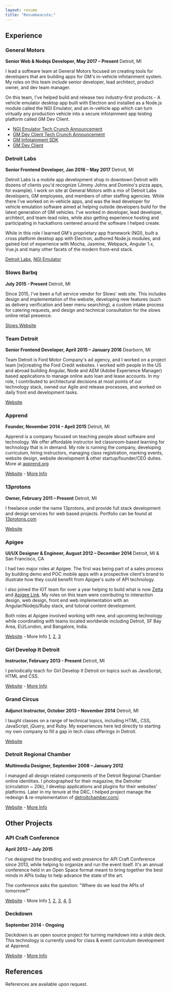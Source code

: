 ```yaml
---
layout: resume
title: "Resum&eacute;"
---
```


## Experience

### General Motors
**Senior Web & Nodejs Developer, May 2017 – Present**
Detroit, MI

I lead a software team at General Motors focused on creating tools for developers that are building apps for GM's in-vehicle infotainment system. My roles on this team include senior developer, lead architect, product owner, and dev team manager. 

On this team, I've helped build and release two industry-first products - A vehicle emulator desktop app built with Electron and installed as a Node.js module called the NGI Emulator, and an in-vehicle app which can turn virtually any production vehicle into a secure infotainment app testing platform called GM Dev Client.

 * [NGI Emulator Tech Crunch Announcement](https://techcrunch.com/2013/01/07/gm-announces-new-app-framework-sdk-and-store-for-in-vehicle-apps/)
 * [GM Dev Client Tech Crunch Announcement](https://techcrunch.com/2017/07/21/gm-now-lets-developers-test-their-in-car-apps-running-in-actual-cars/)
 * [GM Infotainment SDK](http://www.developer.gm.com/ngi)
 * [GM Dev Client](http://www.developer.gm.com/ngi/dev-client)


### Detroit Labs
**Senior Frontend Developer, Jan 2016 – May 2017**
Detroit, MI

Detroit Labs is a mobile app development shop in downtown Detroit with dozens of clients you'd recognize (Jimmy Johns and Domino's pizza apps, for example). I work on site at General Motors with a mix of Detroit Labs developers, GM employees, and members of other staffing agencies. While there I've worked on in-vehicle apps, and was the lead developer for vehicle emulation software aimed at helping outside developers build for the latest generation of GM vehicles. I've worked in developer, lead developer, architect, and team-lead roles, while also getting experience hosting and participating in hackathons centered around the software I helped create.

While in this role I learned GM's proprietary app framework (NGI), built a cross platform desktop app with Electron, authored Node.js modules, and gained lost of experience with Mocha, Jasmine, Webpack, Angular 1.x, Vue.js and many other facets of the modern front-end stack.

[Detroit Labs](http://www.detroitlabs.com/), [NGI Emulator](http://developer.gm.com/ngi)


### Slows Barbq

**July 2015 - Present**
Detroit, MI

Since 2015, I've been a full service vendor for Slows' web site. This includes design and implementation of the website, developing new features (such as delivery verification and beer menu searching), a custom intake process for catering requests, and design and technical consultation for the slows online retail presence.

[Slows Website](http://slowsbarbq.com)

### Team Detroit
**Senior Frontend Developer, April 2015 – January 2016**
Dearborn, MI

Team Detroit is Ford Motor Company's ad agency, and I worked on a project team [re]creating the Ford Credit websites. I worked with people in the US and abroad building Angular, Node and AEM (Adobe Experience Manager) based applications to manage online auto loan and lease accounts. In my role, I contributed to architectural decisions at most points of our technology stack, owned our Agile and release processes, and worked on daily front end development tasks.

[Website](https://www.teamdetroit.com/)

### Apprend
**Founder, November 2014 – April 2015**
Detroit, MI

Apprend is a company focused on teaching people about software and technology. We offer affordable instructor led classroom-based learning for technology that is in demand. My role is running the company, developing curriculum, hiring instructors, managing class registration, marking events, website design, website development & other startup/founder/CEO duties. More at [apprend.org](https://apprend.org)

[Website](https://apprend.org) - [More Info](http://13protons.com/work/apprend/)

### 13protons
**Owner, February 2011 – Present**
Detroit, MI

I freelance under the name 13protons, and provide full stack development and design services for web based projects. Portfolio can be found at [13protons.com](http://13protons.com/)

[Website](http://13protons.com/)

### Apigee
**UI/UX Designer & Engineer, August 2012 – December 2014**
Detroit, MI & San Francisco, CA

I had two major roles at Apigee. The first was being part of a sales process by building demo and POC mobile apps with a prospective client's brand to illustrate how they could benefit from Apigee's suite of API technology.

I also joined the IOT team for over a year helping to build what is now [Zetta](https://github.com/zettajs/zetta) and [Apigee Link](http://www.pcworld.com/article/2904755/apigee-aims-to-unify-iot-with-apis.html). My roles on this team were conributing to interaction design, web design, front end web implementation with an Angular/Nodejs/Ruby stack, and tutorial content development.

Both roles at Apigee involved working with new, and upcoming technology while coordinating with teams located worldwide including Detroit, SF Bay Area, EU/London, and Bangalore, India.

[Website](http://apigee.com/about/) - More Info [1](http://13protons.com/work/zettajs_org/), [2](http://13protons.com/work/zetta_browser/), [3](http://13protons.com/work/apiatlas/)

### Girl Develop It Detroit
**Instructor, February 2013 - Present**
Detroit, MI

I periodically teach for Girl Develop It Detroit on topics such as JavaScript, HTML and CSS.

[Website](https://www.girldevelopit.com/) - [More Info](http://www.meetup.com/Girl-Develop-It-Detroit)

### Grand Circus
**Adjunct Instructor, October 2013 – November 2014**
Detroit, MI

I taught classes on a range of technical topics, including HTML, CSS, JavaScript, jQuery, and Ruby. My experiences here led directly to starting my own company to fill a gap in tech class offerings in Detroit.

[Website](http://www.grandcircus.co/)

### Detroit Regional Chamber
**Multimedia Designer, September 2008 – January 2012**

I managed all design related components of the Detroit Regional Chamber online identities. I photographed for their magazine, the Detroiter (circulation ~ 20k), I develop applications and plugins for their websites' platforms. Later in my tenure at the DRC, I helped project manage the redesign & re-implementation of [detroitchamber.com/](http://www.detroitchamber.com/).

[Website](http://www.detroitchamber.com/) - [More Info](http://13protons.com/work/drc_com/)

## Other Projects

### API Craft Conference
**April 2013 – July 2015**

I've designed the branding and web presence for API Craft Conference since 2013, while helping to organize and run the event itself. It's an annual conference held in an Open Space format meant to bring together the best minds in APIs today to help advance the state of the art.

The conference asks the question: "Where do we lead the APIs of tomorrow?"

[Website](http://apicraft.org/) - More Info [1](http://13protons.com/work/apicraft/), [2](https://storify.com/lindybrandon/api-craft-detroit-day-one-in-the-books), [3](https://storify.com/lindybrandon/api-craft-day-two), [4](https://storify.com/lindybrandon/api-craft-detroit-2014), [5](https://github.com/apicraft)

### Deckdown
**September 2014 - Ongoing**

Deckdown is an open source project for turning markdown into a slide deck. This technology is currently used for class & event curriculum development at Apprend.

[Website](http://deckdown.org/) - [More Info](http://13protons.com/work/deckdown/)


## References

References are available upon request.
